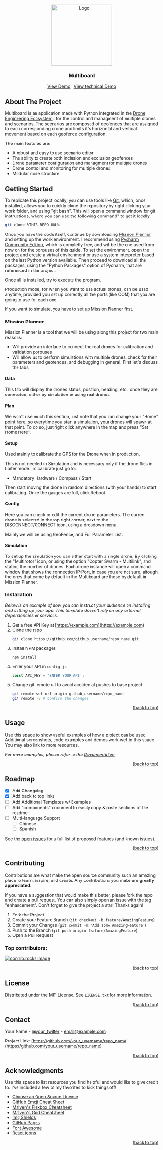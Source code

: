 <!-- PROJECT LOGO -->
<br />
<div align="center">
  <a href="https://github.com/Darkness9543/MultiboardDron">
    <img src="https://github.com/user-attachments/assets/bf5e483f-cd85-4912-9144-4a01aff85cf2" alt="Logo" width="200" height="200">
  </a>

  <h3 align="center">Multiboard</h3>

  <p align="center">
    <a href="https://drive.google.com/file/d/1UfWGkg3bQydWXyYSF6ncKXC_Mc4gH8ow/view">View Demo</a>
    ·
    <a href="https://drive.google.com/file/d/1cvNCRe-xUnqd8EoYJnYzz_gvoV45rG_i/view">View technical Demo</a>
  </p>
</div>

<!-- ABOUT THE PROJECT -->
## About The Project

Multiboard is an application made with Python integrated in the <a href="https://github.com/dronsEETAC/DroneEngineeringEcosystemDEE">Drone Engineering Ecosystem</a>., for the control and managment of multiple drones and scenarios. The scenarios are composed of geofences that are assigned to each corresponding drone and limits it's horizontal and vertical movement based on each geofence configuration. 

The main features are:
* A robust and easy to use scenario editor
* The ability to create both inclusion and exclusion geofences
* Drone parameter configuration and managment for multiple drones
* Drone control and monitoring for multiple drones
* Modular code structure



<!-- GETTING STARTED -->
## Getting Started

To replicate this project locally, you can use tools like <a href="https://git-scm.com/">Git</a>, which, once installed, allows you to quickly clone the repository by right clicking your work folder, and using "git bash". This will open a command window for git instructions, where you can use the following command" to get it locally.
 ```sh
git clone %THIS_REPO_URL%
 ```

Once you have the code itself, continue by downloading <a href="https://ardupilot.org/planner/docs/mission-planner-installation.html">Mission Planner</a> and setting up the work environment. I recommend using <a href="https://www.jetbrains.com/pycharm/download/?section=windows">Pycharm Community Edition</a>, which is completly free, and will be the one used from now on for the porpuses of this guide.
To set the environment, open the project and create a virtual environment or use a system interpreter based on the last Python version available. Then proceed to download all the packages, using the "Python Packages" option of Pycharm, that are referenced in the project.  

Once all is installed, try to execute the program. 


Production mode, for when you want to use actual drones, can be used anytime, provided you set up correctly all the ports (like COM) that you are going to use for each one.

If you want to simulate, you have to set up Mission Planner first.

### Mission Planner

Mission Planner is a tool that we will be using along this project for two main reasons:
* Will provide an interface to connect the real drones for calibration and validation porpuses
* Will allow us to perform simulations with multiple drones, check for their parameters and geofences, and debugging in general.
First let's discuss the tabs 
#### Data
This tab will display the drones status, position, heading, etc.. once they are connected, either by simulation or using real drones.
#### Plan
We won't use much this section, just note that you can change your "Home" point here, so everytime you start a simulation, your drones will spawn at that point.
To do so, just right click anywhere in the map and press "Set Home Here".
#### Setup
Used mainly to calibrate the GPS for the Drone when in production. 

This is not needed in Simulation and is necessary only if the drone flies in Loiter mode.
To calibrate just go to:
* Mandatory Hardware / Compass / Start   

Then start moving the drone in random directions (with your hands) to start calibrating.  Once the gauges are full, click Reboot.

#### Config
Here you can check or edit the current drone parameters. The current drone is selected in the top right corner, next to the DISCONNECT/CONNECT icon, using a dropdown menu. 

Mainly we will be using GeoFence, and Full Parameter List.
#### Simulation
To set up the simulation you can either start with a single drone. By clicking the "Multirotor" icon, or using the option "Copter Swarm - Multilink", and stating the number of drones. Each drone instance will open a command window that shows the connection IP:Port, in case you are not sure, altough the ones that come by default in the Multiboard are those by default in Mission Planner.

### Installation

_Below is an example of how you can instruct your audience on installing and setting up your app. This template doesn't rely on any external dependencies or services._

1. Get a free API Key at [https://example.com](https://example.com)
2. Clone the repo
   ```sh
   git clone https://github.com/github_username/repo_name.git
   ```
3. Install NPM packages
   ```sh
   npm install
   ```
4. Enter your API in `config.js`
   ```js
   const API_KEY = 'ENTER YOUR API';
   ```
5. Change git remote url to avoid accidental pushes to base project
   ```sh
   git remote set-url origin github_username/repo_name
   git remote -v # confirm the changes
   ```

<p align="right">(<a href="#readme-top">back to top</a>)</p>



<!-- USAGE EXAMPLES -->
## Usage

Use this space to show useful examples of how a project can be used. Additional screenshots, code examples and demos work well in this space. You may also link to more resources.

_For more examples, please refer to the [Documentation](https://example.com)_

<p align="right">(<a href="#readme-top">back to top</a>)</p>



<!-- ROADMAP -->
## Roadmap

- [x] Add Changelog
- [x] Add back to top links
- [ ] Add Additional Templates w/ Examples
- [ ] Add "components" document to easily copy & paste sections of the readme
- [ ] Multi-language Support
    - [ ] Chinese
    - [ ] Spanish

See the [open issues](https://github.com/othneildrew/Best-README-Template/issues) for a full list of proposed features (and known issues).

<p align="right">(<a href="#readme-top">back to top</a>)</p>



<!-- CONTRIBUTING -->
## Contributing

Contributions are what make the open source community such an amazing place to learn, inspire, and create. Any contributions you make are **greatly appreciated**.

If you have a suggestion that would make this better, please fork the repo and create a pull request. You can also simply open an issue with the tag "enhancement".
Don't forget to give the project a star! Thanks again!

1. Fork the Project
2. Create your Feature Branch (`git checkout -b feature/AmazingFeature`)
3. Commit your Changes (`git commit -m 'Add some AmazingFeature'`)
4. Push to the Branch (`git push origin feature/AmazingFeature`)
5. Open a Pull Request

### Top contributors:

<a href="https://github.com/othneildrew/Best-README-Template/graphs/contributors">
  <img src="https://contrib.rocks/image?repo=othneildrew/Best-README-Template" alt="contrib.rocks image" />
</a>

<p align="right">(<a href="#readme-top">back to top</a>)</p>



<!-- LICENSE -->
## License

Distributed under the MIT License. See `LICENSE.txt` for more information.

<p align="right">(<a href="#readme-top">back to top</a>)</p>



<!-- CONTACT -->
## Contact

Your Name - [@your_twitter](https://twitter.com/your_username) - email@example.com

Project Link: [https://github.com/your_username/repo_name](https://github.com/your_username/repo_name)

<p align="right">(<a href="#readme-top">back to top</a>)</p>



<!-- ACKNOWLEDGMENTS -->
## Acknowledgments

Use this space to list resources you find helpful and would like to give credit to. I've included a few of my favorites to kick things off!

* [Choose an Open Source License](https://choosealicense.com)
* [GitHub Emoji Cheat Sheet](https://www.webpagefx.com/tools/emoji-cheat-sheet)
* [Malven's Flexbox Cheatsheet](https://flexbox.malven.co/)
* [Malven's Grid Cheatsheet](https://grid.malven.co/)
* [Img Shields](https://shields.io)
* [GitHub Pages](https://pages.github.com)
* [Font Awesome](https://fontawesome.com)
* [React Icons](https://react-icons.github.io/react-icons/search)

<p align="right">(<a href="#readme-top">back to top</a>)</p>



<!-- MARKDOWN LINKS & IMAGES -->
<!-- https://www.markdownguide.org/basic-syntax/#reference-style-links -->
[contributors-shield]: https://img.shields.io/github/contributors/othneildrew/Best-README-Template.svg?style=for-the-badge
[contributors-url]: https://github.com/othneildrew/Best-README-Template/graphs/contributors
[forks-shield]: https://img.shields.io/github/forks/othneildrew/Best-README-Template.svg?style=for-the-badge
[forks-url]: https://github.com/othneildrew/Best-README-Template/network/members
[stars-shield]: https://img.shields.io/github/stars/othneildrew/Best-README-Template.svg?style=for-the-badge
[stars-url]: https://github.com/othneildrew/Best-README-Template/stargazers
[issues-shield]: https://img.shields.io/github/issues/othneildrew/Best-README-Template.svg?style=for-the-badge
[issues-url]: https://github.com/othneildrew/Best-README-Template/issues
[license-shield]: https://img.shields.io/github/license/othneildrew/Best-README-Template.svg?style=for-the-badge
[license-url]: https://github.com/othneildrew/Best-README-Template/blob/master/LICENSE.txt
[linkedin-shield]: https://img.shields.io/badge/-LinkedIn-black.svg?style=for-the-badge&logo=linkedin&colorB=555
[linkedin-url]: https://linkedin.com/in/othneildrew
[product-screenshot]: images/screenshot.png
[Next.js]: https://img.shields.io/badge/next.js-000000?style=for-the-badge&logo=nextdotjs&logoColor=white
[Next-url]: https://nextjs.org/
[React.js]: https://img.shields.io/badge/React-20232A?style=for-the-badge&logo=react&logoColor=61DAFB
[React-url]: https://reactjs.org/
[Vue.js]: https://img.shields.io/badge/Vue.js-35495E?style=for-the-badge&logo=vuedotjs&logoColor=4FC08D
[Vue-url]: https://vuejs.org/
[Angular.io]: https://img.shields.io/badge/Angular-DD0031?style=for-the-badge&logo=angular&logoColor=white
[Angular-url]: https://angular.io/
[Svelte.dev]: https://img.shields.io/badge/Svelte-4A4A55?style=for-the-badge&logo=svelte&logoColor=FF3E00
[Svelte-url]: https://svelte.dev/
[Laravel.com]: https://img.shields.io/badge/Laravel-FF2D20?style=for-the-badge&logo=laravel&logoColor=white
[Laravel-url]: https://laravel.com
[Bootstrap.com]: https://img.shields.io/badge/Bootstrap-563D7C?style=for-the-badge&logo=bootstrap&logoColor=white
[Bootstrap-url]: https://getbootstrap.com
[JQuery.com]: https://img.shields.io/badge/jQuery-0769AD?style=for-the-badge&logo=jquery&logoColor=white
[JQuery-url]: https://jquery.com 
